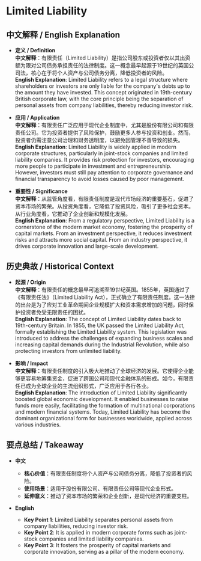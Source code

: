 # Limited Liability

## 中文解释 / English Explanation

* **定义 / Definition**  
  **中文解释**：有限责任（Limited Liability）是指公司股东或投资者仅以其出资额为限对公司债务承担责任的法律制度。这一概念最早起源于19世纪的英国公司法，核心在于将个人资产与公司债务分离，降低投资者的风险。  
  **English Explanation**: Limited Liability refers to a legal structure where shareholders or investors are only liable for the company's debts up to the amount they have invested. This concept originated in 19th-century British corporate law, with the core principle being the separation of personal assets from company liabilities, thereby reducing investor risk.

* **应用 / Application**  
  **中文解释**：有限责任广泛应用于现代企业制度中，尤其是股份有限公司和有限责任公司。它为投资者提供了风险保护，鼓励更多人参与投资和创业。然而，投资者仍需注意公司治理和财务透明度，以避免因管理不善导致的损失。  
  **English Explanation**: Limited Liability is widely applied in modern corporate structures, particularly in joint-stock companies and limited liability companies. It provides risk protection for investors, encouraging more people to participate in investment and entrepreneurship. However, investors must still pay attention to corporate governance and financial transparency to avoid losses caused by poor management.

* **重要性 / Significance**  
  **中文解释**：从监管角度看，有限责任制度是现代市场经济的重要基石，促进了资本市场的繁荣。从投资角度看，它降低了投资风险，吸引了更多社会资本。从行业角度看，它推动了企业创新和规模化发展。  
  **English Explanation**: From a regulatory perspective, Limited Liability is a cornerstone of the modern market economy, fostering the prosperity of capital markets. From an investment perspective, it reduces investment risks and attracts more social capital. From an industry perspective, it drives corporate innovation and large-scale development.

## 历史典故 / Historical Context

* **起源 / Origin**  
  **中文解释**：有限责任的概念最早可追溯至19世纪英国。1855年，英国通过了《有限责任法》（Limited Liability Act），正式确立了有限责任制度。这一法律的出台是为了应对工业革命期间企业规模扩大和资本需求增加的问题，同时保护投资者免受无限责任的困扰。  
  **English Explanation**: The concept of Limited Liability dates back to 19th-century Britain. In 1855, the UK passed the Limited Liability Act, formally establishing the Limited Liability system. This legislation was introduced to address the challenges of expanding business scales and increasing capital demands during the Industrial Revolution, while also protecting investors from unlimited liability.

* **影响 / Impact**  
  **中文解释**：有限责任制度的引入极大地推动了全球经济的发展。它使得企业能够更容易地筹集资金，促进了跨国公司和现代金融体系的形成。如今，有限责任已成为全球企业的主流组织形式，广泛应用于各行各业。  
  **English Explanation**: The introduction of Limited Liability significantly boosted global economic development. It enabled businesses to raise funds more easily, facilitating the formation of multinational corporations and modern financial systems. Today, Limited Liability has become the dominant organizational form for businesses worldwide, applied across various industries.

## 要点总结 / Takeaway

* **中文**  
  - **核心价值**：有限责任制度将个人资产与公司债务分离，降低了投资者的风险。  
  - **使用场景**：适用于股份有限公司、有限责任公司等现代企业形式。  
  - **延伸意义**：推动了资本市场的繁荣和企业创新，是现代经济的重要支柱。  

* **English**  
  - **Key Point 1**: Limited Liability separates personal assets from company liabilities, reducing investor risk.  
  - **Key Point 2**: It is applied in modern corporate forms such as joint-stock companies and limited liability companies.  
  - **Key Point 3**: It fosters the prosperity of capital markets and corporate innovation, serving as a pillar of the modern economy.